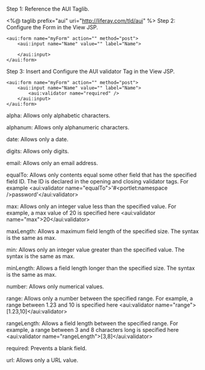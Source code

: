 Step 1: Reference the AUI Taglib.

<%@ taglib prefix="aui" uri="http://liferay.com/tld/aui" %>
Step 2: Configure the Form in the View JSP.

    <aui:form name="myForm" action="" method="post">
        <aui:input name="Name" value="" label="Name">

        </aui:input>
    </aui:form>

Step 3: Insert and Configure the AUI validator Tag in the View JSP.

    <aui:form name="myForm" action="" method="post">
        <aui:input name="Name" value="" label="Name">
            <aui:validator name="required" />
        </aui:input>
    </aui:form>

alpha: Allows only alphabetic characters.

alphanum: Allows only alphanumeric characters.

date: Allows only a date.

digits: Allows only digits.

email: Allows only an email address.

equalTo: Allows only contents equal some other field that has the specified field ID. The ID is declared in the opening and closing validator tags. For example <aui:validator name="equalTo">'#<portlet:namespace />password'</aui:validator>

max: Allows only an integer value less than the specified value. For example, a max value of 20 is specified here <aui:validator name="max">20</aui:validator>

maxLength: Allows a maximum field length of the specified size. The syntax is the same as max.

min: Allows only an integer value greater than the specified value. The syntax is the same as max.

minLength: Allows a field length longer than the specified size. The syntax is the same as max.

number: Allows only numerical values.

range: Allows only a number between the specified range. For example, a range between 1.23 and 10 is specified here <aui:validator name="range">[1.23,10]</aui:validator>

rangeLength: Allows a field length between the specified range. For example, a range between 3 and 8 characters long is specified here <aui:validator name="rangeLength">[3,8]</aui:validator>

required: Prevents a blank field.

url: Allows only a URL value.